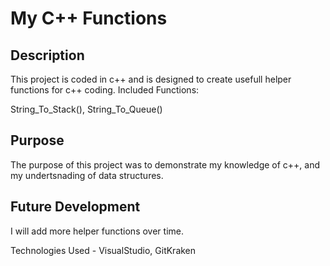 # My C++ Functions

## Description
This project is coded in c++ and is designed to create usefull helper functions for c++ coding. 
Included Functions:

String_To_Stack(), String_To_Queue()

## Purpose
The purpose of this project was to demonstrate my knowledge of c++, and my undertsnading of data structures.

## Future Development
I will add more helper functions over time.

Technologies Used - VisualStudio, GitKraken
